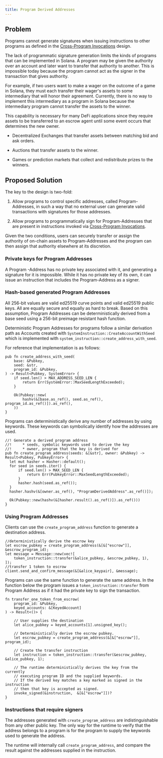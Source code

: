 ```yaml
---
title: Program Derived Addresses
---
```


## Problem

Programs cannot generate signatures when issuing instructions to
other programs as defined in the [Cross-Program Invocations](cross-program-invocation.md)
design.

The lack of programmatic signature generation limits the kinds of programs
that can be implemented in Solana. A program may be given the
authority over an account and later want to transfer that authority to another.
This is impossible today because the program cannot act as the signer in the transaction that gives authority.

For example, if two users want
to make a wager on the outcome of a game in Solana, they must each
transfer their wager's assets to some intermediary that will honor
their agreement. Currently, there is no way to implement this intermediary
as a program in Solana because the intermediary program cannot transfer the
assets to the winner.

This capability is necessary for many DeFi applications since they
require assets to be transferred to an escrow agent until some event
occurs that determines the new owner.

- Decentralized Exchanges that transfer assets between matching bid and
  ask orders.

- Auctions that transfer assets to the winner.

- Games or prediction markets that collect and redistribute prizes to
  the winners.

## Proposed Solution

The key to the design is two-fold:

1. Allow programs to control specific addresses, called Program-Addresses, in such a way that no external
   user can generate valid transactions with signatures for those
   addresses.

2. Allow programs to programmatically sign for Program-Addresses that are
   present in instructions invoked via [Cross-Program Invocations](cross-program-invocation.md).

Given the two conditions, users can securely transfer or assign
the authority of on-chain assets to Program-Addresses and the program
can then assign that authority elsewhere at its discretion.

### Private keys for Program Addresses

A Program -Address has no private key associated with it, and generating
a signature for it is impossible. While it has no private key of
its own, it can issue an instruction that includes the Program-Address as a signer.

### Hash-based generated Program Addresses

All 256-bit values are valid ed25519 curve points and valid ed25519 public
keys. All are equally secure and equally as hard to break.
Based on this assumption, Program Addresses can be deterministically
derived from a base seed using a 256-bit preimage resistant hash function.

Deterministic Program Addresses for programs follow a similar derivation
path as Accounts created with `SystemInstruction::CreateAccountWithSeed`
which is implemented with `system_instruction::create_address_with_seed`.

For reference that implementation is as follows:

```rust,ignore
pub fn create_address_with_seed(
    base: &Pubkey,
    seed: &str,
    program_id: &Pubkey,
) -> Result<Pubkey, SystemError> {
    if seed.len() > MAX_ADDRESS_SEED_LEN {
        return Err(SystemError::MaxSeedLengthExceeded);
    }

    Ok(Pubkey::new(
        hashv(&[base.as_ref(), seed.as_ref(), program_id.as_ref()]).as_ref(),
    ))
}
```

Programs can deterministically derive any number of addresses by
using keywords. These keywords can symbolically identify how the addresses are used.

```rust,ignore
//! Generate a derived program address
//!     * seeds, symbolic keywords used to derive the key
//!     * owner, program that the key is derived for
pub fn create_program_address(seeds: &[&str], owner: &Pubkey) -> Result<Pubkey, PubkeyError> {
  let mut hasher = Hasher::default();
  for seed in seeds.iter() {
      if seed.len() > MAX_SEED_LEN {
          return Err(PubkeyError::MaxSeedLengthExceeded);
      }
      hasher.hash(seed.as_ref());
  }
  hasher.hashv(&[owner.as_ref(), "ProgramDerivedAddress".as_ref()]);

  Ok(Pubkey::new(hashv(&[hasher.result().as_ref()]).as_ref()))
}
```

### Using Program Addresses

Clients can use the `create_program_address` function to generate
a destination address.

```rust,ignore
//deterministically derive the escrow key
let escrow_pubkey = create_program_address(&[&["escrow"]], &escrow_program_id);
let message = Message::new(vec![
    token_instruction::transfer(&alice_pubkey, &escrow_pubkey, 1),
]);
//transfer 1 token to escrow
client.send_and_confirm_message(&[&alice_keypair], &message);
```

Programs can use the same function to generate the same address.
In the function below the program issues a `token_instruction::transfer` from
Program Address as if it had the private key to sign the transaction.

```rust,ignore
fn transfer_one_token_from_escrow(
    program_id: &Pubkey,
    keyed_accounts: &[KeyedAccount]
) -> Result<()> {

    // User supplies the destination
    let alice_pubkey = keyed_accounts[1].unsigned_key();

    // Deterministically derive the escrow pubkey.
    let escrow_pubkey = create_program_address(&[&["escrow"]], program_id);

    // Create the transfer instruction
    let instruction = token_instruction::transfer(&escrow_pubkey, &alice_pubkey, 1);

    // The runtime deterministically derives the key from the currently
    // executing program ID and the supplied keywords.
    // If the derived key matches a key marked as signed in the instruction
    // then that key is accepted as signed.
    invoke_signed(&instruction,  &[&["escrow"]])?
}
```

### Instructions that require signers

The addresses generated with `create_program_address` are indistinguishable
from any other public key. The only way for the runtime to verify that the
address belongs to a program is for the program to supply the keywords used
to generate the address.

The runtime will internally call `create_program_address`, and compare the
result against the addresses supplied in the instruction.
